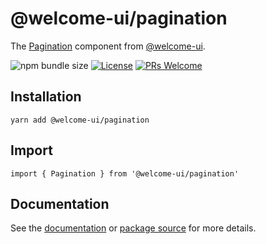 # @welcome-ui/pagination

The [Pagination](https://welcome-ui.com/components/pagination) component from [@welcome-ui](https://welcome-ui.com).

![npm bundle size](https://img.shields.io/bundlephobia/minzip/@welcome-ui/pagination) [![License](https://img.shields.io/npm/l/welcome-ui.svg)](https://github.com/WTTJ/welcome-ui/blob/master/LICENSE) [![PRs Welcome](https://img.shields.io/badge/PRs-welcome-mediumspringgreen.svg)](ttps://github.com/WTTJ/welcome-ui/blob/master/CONTRIBUTING.md)

## Installation

    yarn add @welcome-ui/pagination

## Import

    import { Pagination } from '@welcome-ui/pagination'

## Documentation

See the [documentation](https://welcome-ui.com/components/pagination) or [package source](https://github.com/WTTJ/welcome-ui/tree/master/packages/Pagination) for more details.
